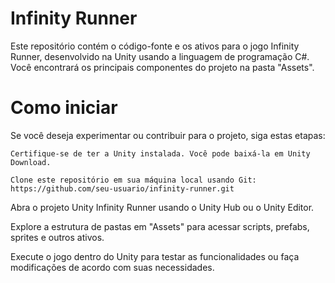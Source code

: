 # Infinity Runner
Este repositório contém o código-fonte e os ativos para o jogo Infinity Runner, desenvolvido na Unity usando a linguagem de programação C#. Você encontrará os principais componentes do projeto na pasta "Assets".

# Como iniciar
Se você deseja experimentar ou contribuir para o projeto, siga estas etapas:

    Certifique-se de ter a Unity instalada. Você pode baixá-la em Unity Download.

    Clone este repositório em sua máquina local usando Git: https://github.com/seu-usuario/infinity-runner.git

Abra o projeto Unity Infinity Runner usando o Unity Hub ou o Unity Editor.

Explore a estrutura de pastas em "Assets" para acessar scripts, prefabs, sprites e outros ativos.

Execute o jogo dentro do Unity para testar as funcionalidades ou faça modificações de acordo com suas necessidades.
 
